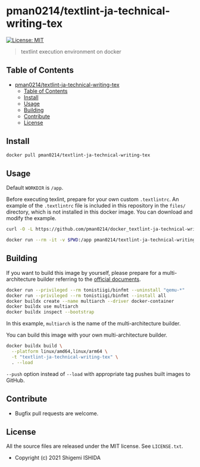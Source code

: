 # pman0214/textlint-ja-technical-writing-tex

[![License: MIT](https://img.shields.io/badge/License-MIT-yellow.svg)](https://opensource.org/licenses/MIT)

> textlint execution environment on docker

## Table of Contents

- [pman0214/textlint-ja-technical-writing-tex](#pman0214textlint-ja-technical-writing-tex)
  - [Table of Contents](#table-of-contents)
  - [Install](#install)
  - [Usage](#usage)
  - [Building](#building)
  - [Contribute](#contribute)
  - [License](#license)

## Install

```bash
docker pull pman0214/textlint-ja-technical-writing-tex
```

## Usage

Default `WORKDIR` is `/app`.

Before executing texlint, prepare for your own custom `.textlintrc`.
An example of the `.textlintrc` file is included in this repository in the `files/` directory, which is not installed in this docker image.
You can download and modify the example.
```bash
curl -O -L https://github.com/pman0214/docker_textlint-ja-technical-writing-tex/raw/master/files/.textlintrc
```

```bash
docker run --rm -it -v $PWD:/app pman0214/textlint-ja-technical-writing-tex textlint -f compact *.tex > textlint_results.txt
```

## Building

If you want to build this image by yourself, please prepare for a multi-architecture builder referring to the [official documents](https://docs.docker.com/desktop/multi-arch/).
```bash
docker run --privileged --rm tonistiigi/binfmt --uninstall "qemu-*"
docker run --privileged --rm tonistiigi/binfmt --install all
docker buildx create --name multiarch --driver docker-container
docker buildx use multiarch
docker buildx inspect --bootstrap
```
In this example, `multiarch` is the name of the multi-architecture builder.

You can build this image with your own multi-architecture builder.
```bash
docker buildx build \
  --platform linux/amd64,linux/arm64 \
  -t "textlint-ja-technical-writing-tex" \
  . --load
```
`--push` option instead of `--load` with appropriate tag pushes built images to GitHub.

## Contribute

* Bugfix pull requests are welcome.

## License

All the source files are released under the MIT license. See `LICENSE.txt`.

* Copyright (c) 2021 Shigemi ISHIDA
